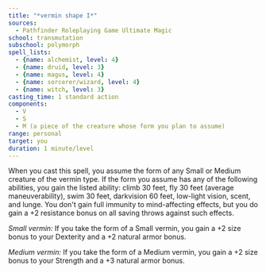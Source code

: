 ```yaml
---
title: "*vermin shape I*"
sources:
  - Pathfinder Roleplaying Game Ultimate Magic
school: transmutation
subschool: polymorph
spell_lists:
  - {name: alchemist, level: 4}
  - {name: druid, level: 3}
  - {name: magus, level: 4}
  - {name: sorcerer/wizard, level: 4}
  - {name: witch, level: 3}
casting_time: 1 standard action
components:
  - V
  - S
  - M (a piece of the creature whose form you plan to assume)
range: personal
target: you
duration: 1 minute/level
---
```


When you cast this spell, you assume the form of any Small or Medium creature of the vermin type. If the form you assume has any of the following abilities, you gain the listed ability: climb 30 feet, fly 30 feet (average maneuverability), swim 30 feet, darkvision 60 feet, low-light vision, scent, and lunge. You don't gain full immunity to mind-affecting effects, but you do gain a +2 resistance bonus on all saving throws against such effects.

*Small vermin:* If you take the form of a Small vermin, you gain a +2 size bonus to your Dexterity and a +2 natural armor bonus.

*Medium vermin:* If you take the form of a Medium vermin, you gain a +2 size bonus to your Strength and a +3 natural armor bonus.
